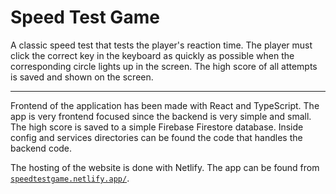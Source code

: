 # Speed Test Game

A classic speed test that tests the player's reaction time. The player must click the correct key in the keyboard
as quickly as possible when the corresponding circle lights up in the screen. The high score of all attempts is 
saved and shown on the screen.

---

Frontend of the application has been made with React and TypeScript. The app is very frontend focused since the
backend is very simple and small. The high score is saved to a simple Firebase Firestore database. Inside
config and services directories can be found the code that handles the backend code. 

The hosting of the website is done with Netlify. The app can be found from
[`speedtestgame.netlify.app/`](#https://speedtestgame.netlify.app/).
